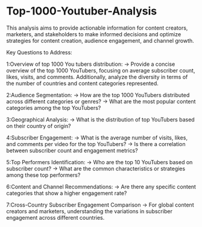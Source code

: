 # Top-1000-Youtuber-Analysis

  This analysis aims to provide actionable information for 
  content creators, marketers, and stakeholders to make informed decisions and 
  optimize strategies for content creation, audience engagement, and channel 
  growth.

Key Questions to Address:

1:Overview of top 1000 You tubers distribution:
-> Provide a concise overview of the top 1000 YouTubers, focusing on average 
subscriber count, likes, visits, and comments. Additionally, analyze the 
diversity in terms of the number of countries and content categories 
represented.

2:Audience Segmentation:
-> How are the top 1000 YouTubers distributed across different categories or 
genres?
-> What are the most popular content categories among the top YouTubers?

3:Geographical Analysis:
-> What is the distribution of top YouTubers based on their country of origin?

4:Subscriber Engagement:
-> What is the average number of visits, likes, and comments per video for the 
top YouTubers?
-> Is there a correlation between subscriber count and engagement metrics?

5:Top Performers Identification:
-> Who are the top 10 YouTubers based on subscriber count?
-> What are the common characteristics or strategies among these top 
performers?

6:Content and Channel Recommendations:
-> Are there any specific content categories that show a higher engagement 
rate?

7:Cross-Country Subscriber Engagement Comparison
-> For global content creators and marketers, understanding the variations in 
subscriber engagement across different countries.
